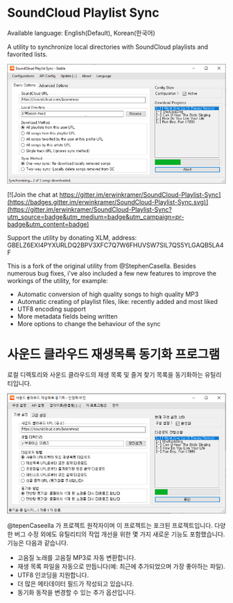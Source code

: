# SoundCloud Playlist Sync

Available language: English(Default), Korean(한국어)

A utility to synchronize local directories with SoundCloud playlists and favorited lists.

![alt text](https://raw.githubusercontent.com/HongSic/SoundCloud-Playlist-Sync/fix/Program%20GUI.PNG)

[![Join the chat at https://gitter.im/erwinkramer/SoundCloud-Playlist-Sync](https://badges.gitter.im/erwinkramer/SoundCloud-Playlist-Sync.svg)](https://gitter.im/erwinkramer/SoundCloud-Playlist-Sync?utm_source=badge&utm_medium=badge&utm_campaign=pr-badge&utm_content=badge)

Support the utility by donating XLM, address: GBELZ6EXI4PYXURLDQ2BPV3XFC7Q7W6FHUVSW7SIL7QS5YLGAQB5LA4F

This is a fork of the original utility from @StephenCasella. Besides numerous bug fixes, i've also included a few new features to improve the workings of the utility, for example:

- Automatic conversion of high quality songs to high quality MP3
- Automatic creating of playlist files, like: recently added and most liked
- UTF8 encoding support
- More metadata fields being written
- More options to change the behaviour of the sync


# 사운드 클라우드 재생목록 동기화 프로그램

로컬 디렉토리와 사운드 클라우드의 재생 목록 및 즐겨 찾기 목록을 동기화하는 유틸리티입니다.

![alt text](https://raw.githubusercontent.com/HongSic/SoundCloud-Playlist-Sync/fix/Program%20GUI%20(Korean).PNG)

@tepenCaseella 가 프로젝트 원작자이며 이 프로젝트는 포크된 프로젝트입니다. 다양한 버그 수정 외에도 유틸리티의 작업 개선을 위한 몇 가지 새로운 기능도 포함했습니다. 기능은 다음과 같습니다.

- 고음질 노래를 고음질 MP3로 자동 변환합니다.
- 재생 목록 파일을 자동으로 만듭니다(예: 최근에 추가되었으며 가장 좋아하는 파일).
- UTF8 인코딩을 지원합니다.
- 더 많은 메타데이터 필드가 작성되고 있습니다.
- 동기화 동작을 변경할 수 있는 추가 옵션입니다.
